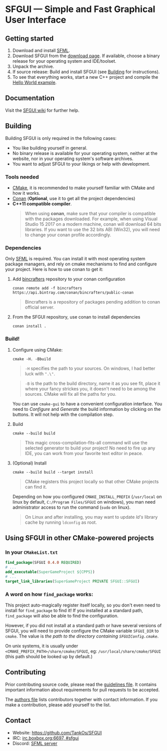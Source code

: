 # SFGUI — Simple and Fast Graphical User Interface

## Getting started

  1. Download and install [SFML](http://sfml-dev.org/).
  2. Download SFGUI from the
     [download page](https://github.com/TankOs/SFGUI/releases). If available,
     choose a binary release for your operating system and IDE/toolset.
  3. Unpack the archive.
  4. If source release: Build and install SFGUI (see [Building](#building) for
     instructions).
  5. To see that everything works, start a new C++ project and compile the
     [Hello World example](https://github.com/TankOs/SFGUI/blob/master/examples/HelloWorld.cpp).

## Documentation

Visit the [SFGUI wiki](https://github.com/TankOs/SFGUI/wiki) for further help.

## Building

Building SFGUI is only required in the following cases:

  * You like building yourself in general.
  * No binary release is available for your operating system, neither at the
    website, nor in your operating system's software archives.
  * You want to adjust SFGUI to your likings or help with development.

### Tools needed

  * [CMake](http://cmake.org/), it is recommended to make yourself familiar with
    CMake and how it works.
  * [Conan](https://conan.io/) (**Optional**, use it to get all the project dependencies)
  * **C++11 compatible compiler**.
    > When using **conan**, make sure that your compiler is compatible with the
    packages downloaded. For example, when using Visual Studio 15 2017 on a modern
    machine, conan will download 64 bits libraries. If you want to use the 32 bits
    ABI (Win32), you will need to change your conan profile accordingly.

### Dependencies

Only [SFML](http://sfml-dev.org/) is required. You can install it with most operating
system package managers, and rely on cmake mechanisms to find and configure your project.
Here is how to use conan to get it:

  1. Add [bincrafters](https://bincrafters.github.io/) repository to your conan
     configuration
     ```
     conan remote add -f bincrafters https://api.bintray.com/conan/bincrafters/public-conan
     ```
     > Bincrafters is a repository of packages pending addition to conan official server.
  2. From the SFGUI repository, use conan to install dependencies
     ```
     conan install .
     ```

### Build!
  1. Configure using CMake:
     ```
     cmake -H. -Bbuild
     ```
     > `-H` specifies the path to your sources. On windows, I had better luck with `".\"`.
     
     > `-B` is the path to the build directory, name it as you see fit, place it
     where your fancy strickes you, it doesn't need to be among the sources.
     CMake will fix all the paths for you.

     You can use `cmake-gui` to have a convenient configuration interface.
     You need to _Configure_ and _Generate_ the build information by clicking on the buttons.
     It will not help with the compilation step.
  2. Build
      ```
      cmake --build build
      ```
      > This magic cross-compilation-fits-all command will use the selected generator
        to build your project! No need to fire up any IDE, you can work from your favorite
        text editor in peace.
  3. (Optional) Install
     ```
     cmake --build build --target install
     ```
     > CMake registers this project locally so that other CMake projects can find it.

     Depending on how you configured `CMAKE_INSTALL_PREFIX` (`/usr/local` on linux
     by default, `C:/Program Files/SFGUI` on windows), you man need administrator access
     to run the command (`sudo` on linux).

     > On Linux and after installing, you may want to update _ld's_ library cache
       by running `ldconfig` as root.

## Using SFGUI in other CMake-powered projects

### In your `CMakeList.txt`

```cmake
find_package(SFGUI 0.4.0 REQUIRED)
# ...
add_executable(SuperGameProject ${CPPS})
# ...
target_link_libraries(SuperGameProject PRIVATE SFGUI::SFGUI)
```

### A word on how `find_package` works:

This project auto-magically register itself locally, so you don't even need to
install for `find_package` to find it! If you installed at a standard path,
`find_package` will also be able to find the configuration.

However, if you did not install at a standard path or have several versions of SFGUI,
you will need to provide configure the CMake variable `SFGUI_DIR` to `cmake`.
The value is _the path to the directory containing `SFGUIConfig.cmake`_.

On unix systems, it is usually under `<CMAKE_PREFIX_PATH>/share/cmake/SFGUI`,
eg: `/usr/local/share/cmake/SFGUI` (this path should be looked up by default.)

## Contributing

Prior contributing source code, please read the [guidelines
file](https://github.com/TankOs/SFGUI/blob/master/doc/GUIDELINES.md). It
contains important information about requirements for pull requests to be
accepted.

The [authors file](https://github.com/TankOs/SFGUI/blob/master/AUTHORS.md)
lists contributors together with contact information. If you make a
contribution, please add yourself to the list.

## Contact

  * Website: https://github.com/TankOs/SFGUI
  * IRC: [irc.boxbox.org:6697, #sfgui](irc://irc.sfml-dev.org:6697/#sfgui)
  * Discord: [SFML server](https://discord.gg/nr4X7Fh)
